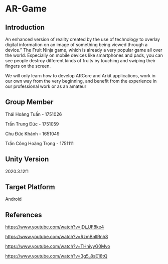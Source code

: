 # AR-Game

## Introduction
An enhanced version of reality created by the use of technology to overlay digital information on an image of something being viewed through a device.”
The Fruit Ninja game, which is already a very popular game all over the world. Especially on mobile devices like smartphones and pads, you can see people destroy different kinds of fruits by touching and swiping their fingers on the screen.

We will only learn how to develop ARCore and Arkit applications, work in our own way from the very beginning, and benefit from the experience in our professional work or as an amateur

## Group Member
Thái Hoàng Tuấn - 1751026

Trần Trung Đức - 1751059 

Chu Đức Khánh - 1651049

Trần Công Hoàng Trọng - 1751111



## Unity Version
2020.3.12f1

## Target Platform
Android

## References
https://www.youtube.com/watch?v=jDj_UF8ke4

https://www.youtube.com/watch?v=RzmBnllRnh8

https://www.youtube.com/watch?v=THnivyG0Mvo

https://www.youtube.com/watch?v=3g5_8sE18tQ

